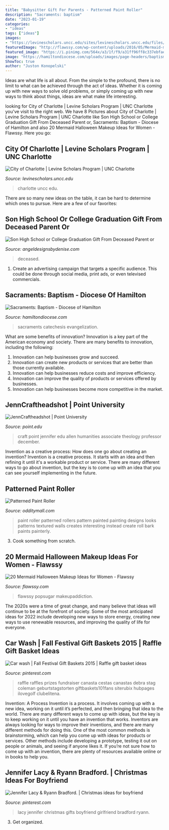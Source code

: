 ```yaml
---
title: "Babysitter Gift For Parents - Patterned Paint Roller"
description: "Sacraments: baptism"
date: "2023-01-19"
categories:
- "ideas"
tags: ["ideas"]
images:
- "https://levinescholars.uncc.edu/sites/levinescholars.uncc.edu/files/media/charlotte-skyline.jpg"
featuredImage: "http://flawssy.com/wp-content/uploads/2016/05/Mermaid-makeup-ideas-1.jpg"
featured_image: "https://i.pinimg.com/564x/a3/1f/f9/a31ff96ff8c337ebfae146e737916f2a--diy-raffle-prizes-stag-and-doe-prizes-raffle-baskets.jpg"
image: "https://hamiltondiocese.com/uploads/images/page-headers/baptism-header-2020.png"
ShowToc: true
author: "Juston Konopelski"
---
```



Ideas are what life is all about. From the simple to the profound, there is no limit to what can be achieved through the act of ideas. Whether it is coming up with new ways to solve old problems, or simply coming up with new ways to think about things, ideas are what make life interesting.

	

		
looking for City of Charlotte | Levine Scholars Program | UNC Charlotte you've visit to the right web. We have 8 Pictures about City of Charlotte | Levine Scholars Program | UNC Charlotte like Son High School or College Graduation Gift From Deceased Parent or, Sacraments: Baptism - Diocese of Hamilton and also 20 Mermaid Halloween Makeup Ideas for Women - Flawssy. Here you go:
		
    
## City Of Charlotte | Levine Scholars Program | UNC Charlotte

<img loading=lazy src="https://levinescholars.uncc.edu/sites/levinescholars.uncc.edu/files/media/charlotte-skyline.jpg" onerror="this.onerror=null;this.src='https://tse1.mm.bing.net/th?id=OIP.TDFU9agtgcShXAbBuKyOdgHaDr&amp;pid=15.1';" alt="City of Charlotte | Levine Scholars Program | UNC Charlotte">

_Source: levinescholars.uncc.edu_

>charlotte uncc edu. 

	

There are so many new ideas on the table, it can be hard to determine which ones to pursue. Here are a few of our favorites: 

    
## Son High School Or College Graduation Gift From Deceased Parent Or

<img loading=lazy src="https://static.wixstatic.com/media/7d35c1_35a70be20d2f4b2188758f9a5c32b47c~mv2.jpg/v1/fit/w_500,h_500,q_90/file.jpg" onerror="this.onerror=null;this.src='https://tse1.mm.bing.net/th?id=OIP.7xt1N1MqbILlNAuDqbV_4AAAAA&amp;pid=15.1';" alt="Son High School or College Graduation Gift From Deceased Parent or">

_Source: angeldesignsbydenise.com_

>deceased. 

	

1. Create an advertising campaign that targets a specific audience. This could be done through social media, print ads, or even televised commercials.

    
## Sacraments: Baptism - Diocese Of Hamilton

<img loading=lazy src="https://hamiltondiocese.com/uploads/images/page-headers/baptism-header-2020.png" onerror="this.onerror=null;this.src='https://tse3.mm.bing.net/th?id=OIP.1gjsEZjKLvwDPXzbZRa0CwHaDW&amp;pid=15.1';" alt="Sacraments: Baptism - Diocese of Hamilton">

_Source: hamiltondiocese.com_

>sacraments catechesis evangelization. 

	

What are some benefits of innovation?
Innovation is a key part of the American economy and society. There are many benefits to innovation, including the following: 
1. Innovation can help businesses grow and succeed. 
2. Innovation can create new products or services that are better than those currently available. 
3. Innovation can help businesses reduce costs and improve efficiency. 
4. Innovation can improve the quality of products or services offered by businesses. 
5. Innovation can help businesses become more competitive in the market.

    
## JennCraftheadshot | Point University

<img loading=lazy src="https://point.edu/wp-content/uploads/2019/07/JennCraftheadshot.jpg" onerror="this.onerror=null;this.src='https://tse3.mm.bing.net/th?id=OIP.tPf4cJ0YDU3zkEy_SqGfLgHaLH&amp;pid=15.1';" alt="JennCraftheadshot | Point University">

_Source: point.edu_

>craft point jennifer edu allen humanities associate theology professor december. 

	

Invention as a creative process: How does one go about creating an invention?
Invention is a creative process. It starts with an idea and then refining it until it's a workable product or service. There are many different ways to go about invention, but the key is to come up with an idea that you can see yourself implementing in the future.

    
## Patterned Paint Roller

<img loading=lazy src="https://odditymall.com/includes/content/patterned-paint-roller-4.jpg" onerror="this.onerror=null;this.src='https://tse4.mm.bing.net/th?id=OIP.3P_CeKczwS4snNgetrp5hwHaLI&amp;pid=15.1';" alt="Patterned Paint Roller">

_Source: odditymall.com_

>paint roller patterned rollers pattern painted painting designs looks patterns textured walls creates interesting instead create roll bark paints painterly. 

	

3. Cook something from scratch.

    
## 20 Mermaid Halloween Makeup Ideas For Women - Flawssy

<img loading=lazy src="http://flawssy.com/wp-content/uploads/2016/05/Mermaid-makeup-ideas-1.jpg" onerror="this.onerror=null;this.src='https://tse3.mm.bing.net/th?id=OIP.kieOHDYRrMuCfzF1W8MQ3gHaJ4&amp;pid=15.1';" alt="20 Mermaid Halloween Makeup Ideas for Women - Flawssy">

_Source: flawssy.com_

>flawssy popsugar makeupaddiction. 

	

The 2020s were a time of great change, and many believe that ideas will continue to be at the forefront of society. Some of the most anticipated ideas for 2022 include developing new ways to store energy, creating new ways to use renewable resources, and improving the quality of life for everyone.

    
## Car Wash | Fall Festival Gift Baskets 2015 | Raffle Gift Basket Ideas

<img loading=lazy src="https://i.pinimg.com/564x/a3/1f/f9/a31ff96ff8c337ebfae146e737916f2a--diy-raffle-prizes-stag-and-doe-prizes-raffle-baskets.jpg" onerror="this.onerror=null;this.src='https://tse2.mm.bing.net/th?id=OIP.adekhcx-edEk5HDbbdV8aAHaJ6&amp;pid=15.1';" alt="Car wash | Fall Festival Gift Baskets 2015 | Raffle gift basket ideas">

_Source: pinterest.com_

>raffle raffles prizes fundraiser canasta cestas canastas debra stag coleman geburtstagstorten giftbaskets101fans siterubix hubpages ilovegolf clubelitena. 

	

Invention: A Process
Invention is a process. It involves coming up with a new idea, working on it until it’s perfected, and then bringing that idea to the world. There are many different ways to come up with ideas, but the key is to keep working on it until you have an invention that works. Inventors are always looking for ways to improve their inventions, and there are many different methods for doing this. One of the most common methods is brainstorming, which can help you come up with ideas for products or services. Other methods include developing a prototype, testing it out on people or animals, and seeing if anyone likes it. If you’re not sure how to come up with an invention, there are plenty of resources available online or in books to help you.

    
## Jennifer Lacy &amp; Ryann Bradford. | Christmas Ideas For Boyfriend

<img loading=lazy src="https://i.pinimg.com/736x/31/9e/ea/319eeaa96ddb85f35dfd26f90c6d52e0.jpg" onerror="this.onerror=null;this.src='https://tse4.mm.bing.net/th?id=OIP._ebGejcgqed3n83a1u80-wHaLG&amp;pid=15.1';" alt="Jennifer Lacy &amp; Ryann Bradford. | Christmas ideas for boyfriend">

_Source: pinterest.com_

>lacy jennifer christmas gifts boyfriend girlfriend bradford ryann. 

	

3. Get organized.

